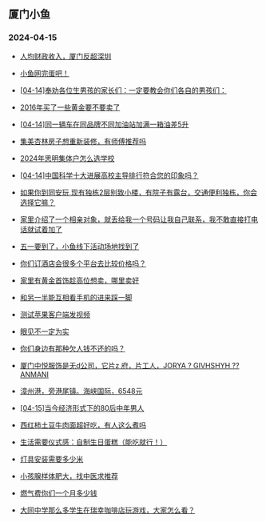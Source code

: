 ## 厦门小鱼 
### 2024-04-15

+ [人均财政收入，厦门反超深圳](http://bbs.xmfish.com/read-htm-tid-18175804.html)

+ [小鱼网完蛋吧！](http://bbs.xmfish.com/read-htm-tid-18175805.html)

+ [[04-14]奉劝各位生男孩的家长们：一定要教会你们各自的男孩们：](http://bbs.xmfish.com/read-htm-tid-18175839.html)

+ [2016年买了一些黄金要不要卖了](http://bbs.xmfish.com/read-htm-tid-18175821.html)

+ [[04-14]同一辆车在同品牌不同加油站加满一箱油差5升](http://bbs.xmfish.com/read-htm-tid-18175740.html)

+ [集美杏林房子想重新装修，有师傅推荐吗](http://bbs.xmfish.com/read-htm-tid-18175696.html)

+ [2024年思明集体户怎么选学校](http://bbs.xmfish.com/read-htm-tid-18175655.html)

+ [[04-14]中国科学十大进展高校主导排行符合您的印象吗？](http://bbs.xmfish.com/read-htm-tid-18175797.html)

+ [如果你到同安玩,现有独栋2层别致小楼，有院子有露台，交通便利独栋，你会选择它嘛？](http://bbs.xmfish.com/read-htm-tid-18175914.html)

+ [家里介绍了一个相亲对象，就丢给我一个号码让我自己联系，我不敢直接打电话就试着加了](http://bbs.xmfish.com/read-htm-tid-18175990.html)

+ [五一要到了，小鱼线下活动场地找到了](http://bbs.xmfish.com/read-htm-tid-18175977.html)

+ [你们订酒店会很多个平台去比较价格吗？](http://bbs.xmfish.com/read-htm-tid-18175865.html)

+ [家里有黄金首饰趁高位想卖，哪里卖好](http://bbs.xmfish.com/read-htm-tid-18175776.html)

+ [和另一半能互相看手机的进来踩一脚](http://bbs.xmfish.com/read-htm-tid-18175991.html)

+ [测试苹果客户端发视频](http://bbs.xmfish.com/read-htm-tid-18175843.html)

+ [眼见不一定为实](http://bbs.xmfish.com/read-htm-tid-18175896.html)

+ [你们身边有那种欠人钱不还的吗？](http://bbs.xmfish.com/read-htm-tid-18176048.html)

+ [厦门中悦服饰是无d公司，它片z 府，片工人，JORYA ? GIVHSHYH ?? ANMANI](http://bbs.xmfish.com/read-htm-tid-18175859.html)

+ [漳州港，旁港尾镇。海峡国际，6548元](http://bbs.xmfish.com/read-htm-tid-18176103.html)

+ [[04-15]当今经济形式下的80后中年男人](http://bbs.xmfish.com/read-htm-tid-18176235.html)

+ [西红柿土豆牛肉面超好吃，有人这么煮吗](http://bbs.xmfish.com/read-htm-tid-18176062.html)

+ [生活需要仪式感：自制生日蛋糕（能吃就行！）](http://bbs.xmfish.com/read-htm-tid-18176009.html)

+ [灯具安装需要多少米](http://bbs.xmfish.com/read-htm-tid-18176024.html)

+ [小孩腺样体肥大，找中医求推荐](http://bbs.xmfish.com/read-htm-tid-18176047.html)

+ [燃气费你们一个月多少钱](http://bbs.xmfish.com/read-htm-tid-18176085.html)

+ [大同中学那么多学生在瑞幸咖啡店玩游戏，大家怎么看？](http://bbs.xmfish.com/read-htm-tid-18176405.html)

